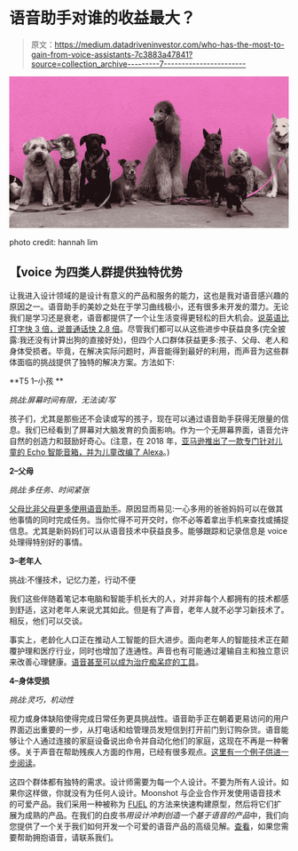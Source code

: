 # 语音助手对谁的收益最大？

> 原文：<https://medium.datadriveninvestor.com/who-has-the-most-to-gain-from-voice-assistants-7c3883a47841?source=collection_archive---------7----------------------->

![](img/eb30d2b9a4c7780bb0aa8aa819078d43.png)

photo credit: hannah lim

## 【voice 为四类人群提供独特优势

让我进入设计领域的是设计有意义的产品和服务的能力，这也是我对语音感兴趣的原因之一。语音助手的美妙之处在于学习曲线极小，还有很多未开发的潜力。无论我们是学习还是衰老，语音都提供了一个让生活变得更轻松的巨大机会。[说英语比打字快 3 倍，说普通话快 2.8 倍](https://hci.stanford.edu/research/speech/)。尽管我们都可以从这些进步中获益良多(完全披露:我还没有计算出狗的直接好处)，但四个人口群体获益更多:孩子、父母、老人和身体受损者。毕竟，在解决实际问题时，声音能得到最好的利用，而声音为这些群体面临的挑战提供了独特的解决方案。方法如下:

**T5 1–小孩 **

*挑战:屏幕时间有限，无法读/写*

孩子们，尤其是那些还不会读或写的孩子，现在可以通过语音助手获得无限量的信息。我们已经看到了屏幕对大脑发育的负面影响。作为一个无屏幕界面，语音允许自然的创造力和鼓励好奇心。(注意，在 2018 年，[亚马逊推出了一款专门针对儿童的 Echo 智能音箱，并为儿童改编了 Alexa](https://www.amazon.com/amazon-echo-dot-kids-edition/dp/B077JFK5YH)。)

**2–父母**

*挑战:多任务、时间紧张*

[父母比非父母更多使用语音助手](https://www.thinkwithgoogle.com/consumer-insights/voice-assistance-parent-users/)。原因显而易见:一心多用的爸爸妈妈可以在做其他事情的同时完成任务。当你忙得不可开交时，你不必等着拿出手机来查找或捕捉信息。尤其是新妈妈们可以从语音技术中获益良多。能够跟踪和记录信息是 voice 处理得特别好的事情。

**3–老年人**

挑战:不懂技术，记忆力差，行动不便

我们这些伴随着笔记本电脑和智能手机长大的人，对并非每个人都拥有的技术都感到舒适，这对老年人来说尤其如此。但是有了声音，老年人就不必学习新技术了。相反，他们可以交谈。

事实上，老龄化人口正在推动人工智能的巨大进步。面向老年人的智能技术正在颠覆护理和医疗行业，同时也增加了连通性。声音也有可能通过灌输自主和独立意识来改善心理健康。[语音甚至可以成为治疗痴呆症的工具](https://dailycaring.com/amazon-echo-for-dementia-technology-for-seniors/)。

**4–身体受损**

*挑战:灵巧，机动性*

视力或身体缺陷使得完成日常任务更具挑战性。语音助手正在朝着更易访问的用户界面迈出重要的一步，从打电话和给管理员发短信到打开前门到订购杂货。语音能够让个人通过连接的家庭设备说出命令并自动化他们的家庭，这现在不再是一种奢侈。关于声音在帮助残疾人方面的作用，已经有很多观点。[这里有一个例子供进一步阅读](https://www.modev.com/blog/voice-assistants-are-changing-how-users-with-disabilities-get-things-done)。

这四个群体都有独特的需求。设计师需要为每一个人设计。不要为所有人设计。如果你这样做，你就没有为任何人设计。Moonshot 与企业合作开发使用语音技术的可爱产品。我们采用一种被称为 [FUEL](https://www.moonshotio.com/fuel/) 的方法来快速构建原型，然后将它们扩展为成熟的产品。在我们的白皮书*用设计冲刺创造一个基于语音的产品*中，我们向您提供了一个关于我们如何开发一个可爱的语音产品的高级见解。[查看](https://www.moonshotio.com/2018/01/18/introducing-creating-voice-based-product-design-sprint/)，如果您需要帮助拥抱语音，请联系我们。